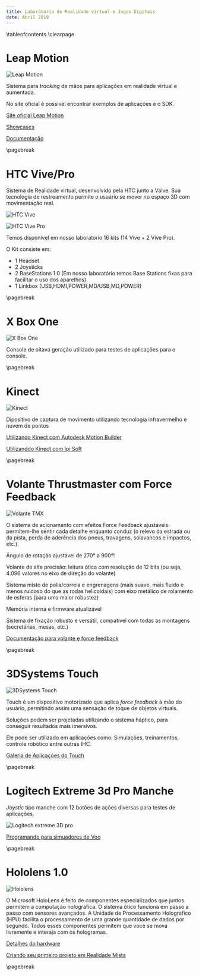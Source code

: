 ```yaml
---
title: Laborátorio de Realidade virtual e Jogos Digitais
date: Abril 2019
---
```


\tableofcontents
\clearpage

# Leap Motion

![Leap Motion](img/leapMotion.png)

Sistema para _tracking_ de mãos para aplicações em realidade virtual e aumentada.

No site oficial é possivel encontrar exemplos de aplicações e o SDK.

[Site oficial Leap Motion](https://www.leapmotion.com/)

[Showcases](https://community.leapmotion.com/showcase/)

[Documentação](https://developer.leapmotion.com/documentation/)

\pagebreak

# HTC Vive/Pro

Sistema de Realidade virtual, desenvolvido pela HTC junto a Valve. Sua tecnologia de restreamento permite o usuário se mover no espaço 3D com movimentação real.

![HTC Vive](img/vive.jpg)

![HTC Vive Pro](img/vivePro.png)

Temos disponivel em nosso laboratorio 16 kits (14 Vive + 2 Vive Pro).

O Kit consiste em:

- 1 Headset
- 2 Joysticks
- 2 BaseStations 1.0 (Em nosso laboratório temos Base Stations fixas para facilitar o uso dos aparelhos)
- 1 Linkbox (USB,HDMI,POWER,MD/USB,MD,POWER)


\pagebreak

# X Box One

![X Box One](img/xbox.png)

Console de oitava geração utilizado para testes de aplicações para o console.

\pagebreak

# Kinect

![Kinect](img/kinect.png)

Dipositivo de captura de movimento utilizando tecnologia infravermelho e nuvem de pontos

[Utilizando Kinect com Autodesk Motion Builder](https://knowledge.autodesk.com/support/motionbuilder/learn-explore/caas/CloudHelp/cloudhelp/2017/ENU/MotionBuilder/files/GUID-60A372EC-154D-402A-B56F-DC41FE3FF41F-htm.html)

[Utilizanddo Kinect com Ipi Soft](http://docs.ipisoft.com/Quick_Start_Guide_for_Single_Depth_Sensor_Configuration)

\pagebreak


# Volante Thrustmaster com Force Feedback

![Volante TMX](img/volante.png)

O sistema de acionamento com efeitos Force Feedback ajustáveis permitem-lhe sentir cada detalhe enquanto conduz  (o relevo da estrada ou da pista, perda de aderência dos pneus, travagens, solavancos e impactos, etc.).

Ângulo de rotação ajustável de 270° a 900°!

Volante de alta precisão: leitura ótica com resolução de 12 bits (ou seja, 4.096 valores no eixo de direção do volante)

Sistema misto de polia/correia e engrenagens (mais suave, mais fluido e menos ruidoso do que as rodas helicoidais) com eixo metálico de rolamento de esferas (para uma maior robustez)

Memória interna e firmware atualizável

Sistema de fixação robusto e versátil, compatível com todas as montagens (secretárias, mesas, etc.)

[Documentação para volante e force feedback](https://docs.microsoft.com/pt-br/windows/uwp/gaming/racing-wheel-and-force-feedback)

\pagebreak

# 3DSystems Touch

![3DSystems Touch](img/touch.png)

Touch é um dispositivo motorizado que aplica _force feedback_ à mão do usuário, permitindo assim uma sensação de toque de objetos virtuais.

Soluções podem ser projetadas utilizando o sistema háptico, para conseguir resultados mais imersivos.

Ele pode ser utilizado em aplicações como: Simulações, treinamentos, controle robótico entre outras IHC.

[Galeria de Aplicações do Touch](https://www.3dsystems.com/haptics-devices/touch/customer-stories)

\pagebreak

# Logitech Extreme 3d Pro Manche

_Joystic_ tipo manche com 12 botões de ações diversas para testes de aplicações.

![Logitech extreme 3D pro](img/manche.png)

[Programando para simuadores de Voo](https://docs.microsoft.com/pt-br/windows/uwp/gaming/flight-stick)

\pagebreak

# Hololens 1.0

![Hololens](img/hololens.png)

O Microsoft HoloLens é feito de componentes especializados que juntos permitem a computação holográfica. O sistema ótico funciona em passo a passo com sensores avançados. A Unidade de Processamento Holografico (HPU) facilita o processamento de uma grande quantidade de dados por segundo. Todos esses componentes permitem que você se mova livremente e interaja com os hologramas.

[Detalhes do hardware](https://docs.microsoft.com/en-us/windows/mixed-reality/hololens-hardware-details)

[Criando seu primeiro projeto em Realidade Mista](https://docs.microsoft.com/en-us/windows/mixed-reality/holograms-100)

\pagebreak

